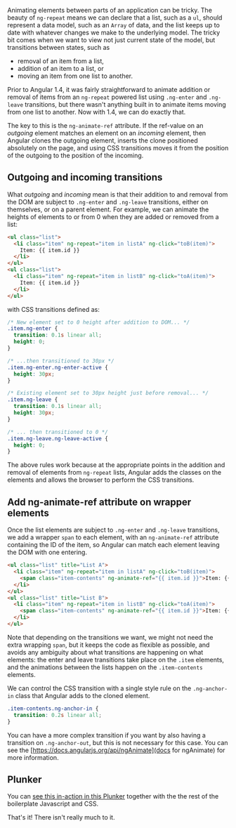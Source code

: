 Animating elements between parts of an application can be tricky. The beauty of `ng-repeat` means we can declare that a list, such as a `ul`, should represent a data model, such as an `Array` of data, and the list keeps up to date with whatever changes we make to the underlying model. The tricky bit comes when we want to view not just current state of the model, but transitions between states, such as 

- removal of an item from a list,
- addition of an item to a list, or
- moving an item from one list to another.

Prior to Angular 1.4, it was fairly straightforward to animate addition or removal of items from an `ng-repeat` powered list using `.ng-enter` and `.ng-leave` transitions, but there wasn't anything built in to animate items moving from one list to another. Now with 1.4, we can do exactly that.

The key to this is the `ng-animate-ref` attribute. If the ref-value on an _outgoing_ element matches an element on an _incoming_ element, then Angular clones the outgoing element, inserts the clone positioned absolutely on the page, and using CSS transitions moves it from the position of the outgoing to the position of the incoming.

Outgoing and incoming transitions
---------------------------------

What _outgoing_ and _incoming_ mean is that their addition to and removal from the DOM are subject to `.ng-enter` and `.ng-leave` transitions, either on themselves, or on a parent element. For example, we can animate the heights of elements to or from 0 when they are added or removed from a list:

```html
<ul class="list">
  <li class="item" ng-repeat="item in listA" ng-click="toB(item)">
    Item: {{ item.id }}
  </li>
</ul>
<ul class="list">
  <li class="item" ng-repeat="item in listB" ng-click="toA(item)">
    Item: {{ item.id }}
  </li>
</ul>
```

with CSS transitions defined as:

```css
/* New element set to 0 height after addition to DOM... */
.item.ng-enter {
  transition: 0.1s linear all;
  height: 0;
}

/* ...then transitioned to 30px */
.item.ng-enter.ng-enter-active {
  height: 30px;
}

/* Existing element set to 30px height just before removal... */
.item.ng-leave {
  transition: 0.1s linear all;
  height: 30px;
}

/* ... then transitioned to 0 */
.item.ng-leave.ng-leave-active {
  height: 0;
}
```

The above rules work because at the appropriate points in the addition and removal of elements from `ng-repeat` lists, Angular adds the classes on the elements and allows the browser to perform the CSS transitions.

Add ng-animate-ref attribute on wrapper elements
------------------------------------------------

Once the list elements are subject to `.ng-enter` and `.ng-leave` transitions, we add a wrapper `span` to each element, with an `ng-animate-ref` attribute containing the ID of the item, so Angular can match each element leaving the DOM with one entering.

```html
<ul class="list" title="List A">
  <li class="item" ng-repeat="item in listA" ng-click="toB(item)">
    <span class="item-contents" ng-animate-ref="{{ item.id }}">Item: {{ item.id }}</span>
  </li>
</ul>
<ul class="list" title="List B">
  <li class="item" ng-repeat="item in listB" ng-click="toA(item)">
    <span class="item-contents" ng-animate-ref="{{ item.id }}">Item: {{ item.id }}</span>
  </li>
</ul>
```

Note that depending on the transitions we want, we might not need the extra wrapping `span`, but it keeps the code as flexible as possible, and avoids any ambiguity about what transitions are happening on what elements: the enter and leave transitions take place on the `.item` elements, and the animations between the lists happen on the `.item-contents` elements.

We can control the CSS transition with a single style rule on the `.ng-anchor-in` class that Angular adds to the cloned element.

```css
.item-contents.ng-anchor-in {
  transition: 0.2s linear all;
}
```

You can have a more complex transition if you want by also having a transition on `.ng-anchor-out`, but this is not necessary for this case. You can see the [https://docs.angularjs.org/api/ngAnimate](docs for ngAnimate) for more information.

Plunker
-------

You can [see this in-action in this Plunker](http://plnkr.co/edit/L0XJS3vEZOACgKqtnqF3?p=preview) together with the the rest of the boilerplate Javascript and CSS.

That's it! There isn't really much to it.